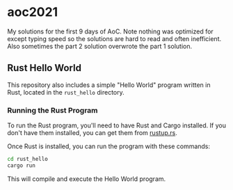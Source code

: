 # aoc2021

My solutions for the first 9 days of AoC. Note nothing was optimized for except typing speed so the solutions are hard to read and often inefficient. Also sometimes the part 2 solution overwrote the part 1 solution.

## Rust Hello World

This repository also includes a simple "Hello World" program written in Rust, located in the `rust_hello` directory.

### Running the Rust Program

To run the Rust program, you'll need to have Rust and Cargo installed. If you don't have them installed, you can get them from [rustup.rs](https://rustup.rs/).

Once Rust is installed, you can run the program with these commands:

```bash
cd rust_hello
cargo run
```

This will compile and execute the Hello World program.
